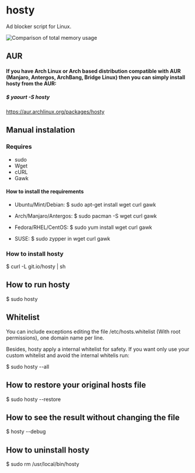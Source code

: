 hosty
=====

Ad blocker script for Linux.

![Comparison of total memory usage](http://chart.apis.google.com/chart?chs=450x150&cht=bhs&chtt=Comparison%20of%20total%20memory%20usage&chd=s:0489&chxl=0:|AdBlock%20(849.8%20MB)|Adblock%20Plus%20(838.7%20MB)|No%20ad%20blocker%20(775.3%20MB)|Hosty%20(725.6%20MB)|&chxt=y)

## AUR

#### If you have Arch Linux or Arch based distribution compatible with AUR (Manjaro, Antergos, ArchBang, Bridge Linux) then you can simply install hosty from the AUR:

##### $ yaourt -S hosty

https://aur.archlinux.org/packages/hosty

## Manual instalation

### Requires
* sudo
* Wget
* cURL
* Gawk

#### How to install the requirements

* Ubuntu/Mint/Debian:
$ sudo apt-get install wget curl gawk

* Arch/Manjaro/Antergos:
$ sudo pacman -S wget curl gawk

* Fedora/RHEL/CentOS:
$ sudo yum install wget curl gawk

* SUSE:
$ sudo zypper in wget curl gawk

### How to install hosty
$ curl -L git.io/hosty | sh

## How to run hosty
$ sudo hosty

## Whitelist
You can include exceptions editing the file /etc/hosts.whitelist (With root permissions), one domain name per line.

Besides, hosty apply a internal whitelist for safety. If you want only use your custom whitelist and avoid the internal whitelis run:

$ sudo hosty --all

## How to restore your original hosts file
$ sudo hosty --restore

## How to see the result without changing the file
$ hosty --debug

## How to uninstall hosty
$ sudo rm /usr/local/bin/hosty
